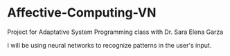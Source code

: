 # Affective-Computing-VN
Project for Adaptative System Programming class with Dr. Sara Elena Garza

I will be using neural networks to recognize patterns in the user's input.
